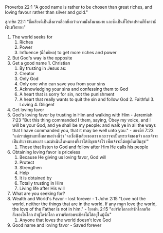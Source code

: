 Proverbs 22:1 "A good name is rather to be chosen than great riches, and loving favour rather than silver and gold."

สุภาษิต 22:1 "ชื่อเสียงดีเป็นสิ่งควรเลือกยิ่งกว่าความมั่งคั่งมากมาย และซึ่งเป็นที่โปรดปรานก็ยิ่งกว่ามีเงินหรือทอง"

1. The world seeks for
   1. Riches
   2. Power
   3. Influence (มีอิทธิพล) to get more riches and power
2. But God's way is the opposite
  1. Get a good name
    1. Christian
      1. By trusting in Jesus as:
        1. Creator
        2. Only God
        3. Only one who can save you from your sins
      2. Acknowledging your sins and confessing them to God
        1. A heart that is sorry for sin, not the punishment
        2. A heart that really wants to quit the sin and follow God
    2. Faithful
    3. Loving
    4. Diligent
  2. Get loving favor
   1. God's loving favor by trusting in Him and walking with Him
    - Jeremiah 7:23 "But this thing commanded I them, saying, Obey my voice, and I will be your God, and ye shall be my people: and walk ye in all the ways that I have commanded you, that it may be well unto you."
    - เยเรมีย์ 7:23 "แต่เราบัญชาเขาทั้งหลายอย่างนี้ว่า 'จงเชื่อฟังเสียงของเรา และเราจะเป็นพระเจ้าของเจ้า และเจ้าจะเป็นประชาชนของเรา และดำเนินในหนทางที่เราได้บัญชาเจ้าไว้ เพื่อเจ้าจะได้อยู่เย็นเป็นสุข'"
      1. Those that listen to God and follow after Him He calls his people
  1. Obtaining loving favor is priceless
     1. Because He giving us loving favor, God will
       1. Protect
       2. Strengthen
       3. Help
     2. It is obtained by
       1. Totally trusting in Him
       2. Living life after His will
3. What are you seeking for?
  1. Wealth and World's Favor - lost forever
    - 1 John 2:15 "Love not the world, neither the things that are in the world. If any man love the world, the love of the Father is not in him."
    - 1ยอห์น 2:15 "อย่ารักโลกอย่ารักโลกหรือสิ่งของในโลก ถ้าผู้ใดรักโลก ความรักต่อพระบิดาไม่ได้อยู่ในผู้นั้น"
      1. Anyone that loves the world doesn't love God 
  2. Good name and loving favor - Saved forever

